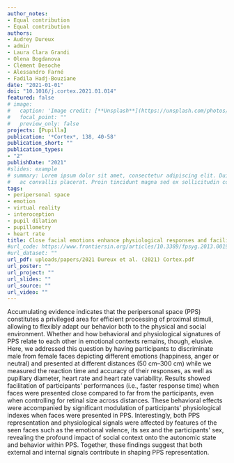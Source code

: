 ```yaml
---
author_notes:
- Equal contribution
- Equal contribution
authors:
- Audrey Dureux
- admin
- Laura Clara Grandi
- Olena Bogdanova
- Clément Desoche
- Alessandro Farné
- Fadila Hadj-Bouziane
date: "2021-01-01"
doi: "10.1016/j.cortex.2021.01.014"
featured: false
# image:
#   caption: 'Image credit: [**Unsplash**](https://unsplash.com/photos/jdD8gXaTZsc)'
#   focal_point: ""
#   preview_only: false
projects: [Pupilla]
publication: '*Cortex*, 138, 40-58'
publication_short: ""
publication_types:
- "2"
publishDate: "2021"
#slides: example
# summary: Lorem ipsum dolor sit amet, consectetur adipiscing elit. Duis posuere tellus
#   ac convallis placerat. Proin tincidunt magna sed ex sollicitudin condimentum.
tags:
- peripersonal space
- emotion
- virtual reality
- interoception
- pupil dilation
- pupillometry
- heart rate
title: Close facial emotions enhance physiological responses and facilitate perceptual discrimination
#url_code: https://www.frontiersin.org/articles/10.3389/fpsyg.2013.00190/full
#url_dataset: ""
url_pdf: uploads/papers/2021 Dureux et al. (2021) Cortex.pdf
url_poster: ""
url_project: ""
url_slides: ""
url_source: ""
url_video: ""
---
```


Accumulating evidence indicates that the peripersonal space (PPS) constitutes a privileged area for efficient processing of proximal stimuli, allowing to flexibly adapt our behavior both to the physical and social environment. Whether and how behavioral and physiological signatures of PPS relate to each other in emotional contexts remains, though, elusive. Here, we addressed this question by having participants to discriminate male from female faces depicting different emotions (happiness, anger or neutral) and presented at different distances (50 cm–300 cm) while we measured the reaction time and accuracy of their responses, as well as pupillary diameter, heart rate and heart rate variability. Results showed facilitation of participants' performances (i.e., faster response time) when faces were presented close compared to far from the participants, even when controlling for retinal size across distances. These behavioral effects were accompanied by significant modulation of participants' physiological indexes when faces were presented in PPS. Interestingly, both PPS representation and physiological signals were affected by features of the seen faces such as the emotional valence, its sex and the participants' sex, revealing the profound impact of social context onto the autonomic state and behavior within PPS. Together, these findings suggest that both external and internal signals contribute in shaping PPS representation.